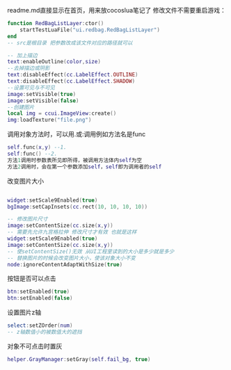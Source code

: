 readme.md直接显示在首页，用来放cocoslua笔记了
修改文件不需要重启游戏：
```lua
function RedBagListLayer:ctor()
    startTestLuaFile("ui.redbag.RedBagListLayer")
end
-- src是根目录 把参数改成该文件对应的路径就可以
```

```lua
-- 加上描边
text:enableOutline(color,size)
--去掉描边或阴影
text:disableEffect(cc.LabelEffect.OUTLINE)
text:disableEffect(cc.LabelEffect.SHADOW)
--设置可见与不可见
image:setVisible(true)
image:setVisible(false)
--创建图片
local img = ccui.ImageView:create()
img:loadTexture("file.png")
```

调用对象方法时，可以用.或:调用例如方法名是func
```lua
self.func(x,y) --1.
self:func() --2.
方法1调用时参数表所见即所得，被调用方法体内self为空
方法2调用时，会在第一个参数添加self，self即为调用者的self
```
改变图片大小
```lua

widget:setScale9Enabled(true)
bgImage:setCapInsets(cc.rect(10, 10, 10, 10))

-- 修改图片尺寸
image:setContentSize(cc.size(x,y))
-- 需要先允许九宫格拉伸 修改尺寸才有效 也就是这样
widget:setScale9Enabled(true)
image:setContentSize(cc.size(x,y))
-- 使setContentSize()无效 从UI工程里读到的大小是多少就是多少
-- 替换图片的时候会改变图片大小，使该对象大小不变
node:ignoreContentAdaptWithSize(true)
```
按钮是否可以点击
```lua
btn:setEnabled(true)
btn:setEnabled(false)
```
设置图片z轴
```lua
select:setZOrder(num)
-- z轴数值小的被数值大的遮挡
```

对象不可点击时置灰
```lua
helper.GrayManager:setGray(self.fail_bg, true)
```
